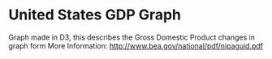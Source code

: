 # United States GDP Graph

Graph made in D3, this describes the Gross Domestic Product changes in graph form 
More Information: http://www.bea.gov/national/pdf/nipaguid.pdf
